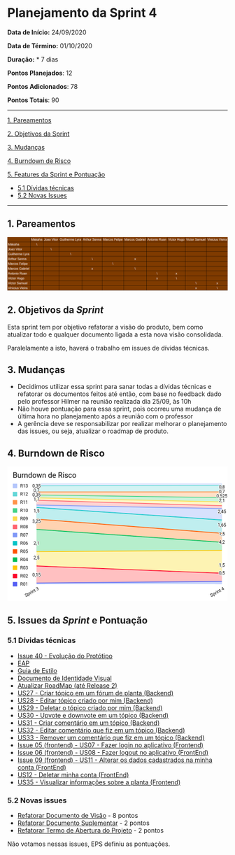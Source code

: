 # Planejamento da Sprint 4

**Data de Início:** 24/09/2020  

**Data de Término:** 01/10/2020

**Duração:** * 7 dias

**Pontos Planejados**: 12

**Pontos Adicionados**: 78

**Pontos Totais**: 90

-------

[1. Pareamentos](#1-pareamentos)

[2. Objetivos da Sprint](#2-objetivos-da-sprint)

[3. Mudanças](#3-mudanças)

[4. Burndown de Risco](#4-burndown-de-risco)

[5. Features da Sprint e Pontuação](#5-features-da-sprint-e-pontuação)
* [5.1 Dívidas técnicas](#51-dívidas-técnicas)
* [5.2 Novas Issues](#52-novas-issues)

-------
## 1. Pareamentos

![Pareamentos](img/pairing.png)

## 2. Objetivos da _Sprint_

Esta sprint tem por objetivo refatorar a visão do produto, bem como atualizar todo e qualquer documento ligada a esta nova visão consolidada.

Paralelamente a isto, haverá o trabalho em issues de dívidas técnicas.

## 3. Mudanças

* Decidimos utilizar essa sprint para sanar todas a dívidas técnicas e refatorar os documentos feitos até então, com base no feedback dado pelo professor Hilmer na reunião realizada dia 25/09, às 10h
* Não houve pontuação para essa sprint, pois ocorreu uma mudança de última hora no planejamento após a reunião com o professor
* A gerência deve se responsabilizar por realizar melhorar o planejamento das issues, ou seja, atualizar o roadmap de produto.

## 4. Burndown de Risco

![](img/risk_burndown.png)

## 5. Issues da _Sprint_ e Pontuação

### 5.1 Dívidas técnicas

* [Issue 40 - Evolução do Protótipo](https://github.com/fga-eps-mds/2020.1-Grupo2-wiki/issues/40)
* [EAP](#)
* [Guia de Estilo](#)
* [Documento de Identidade Visual](#)
* [Atualizar RoadMap (até Release 2)](#)
* [US27 - Criar tópico em um fórum de planta (Backend)](#) 
* [US28 - Editar tópico criado por mim (Backend)](#)
* [US29 - Deletar o tópico criado por mim (Backend)](#)
* [US30 - Upvote e downvote em um tópico (Backend)](#) 
* [US31 - Criar comentário em um tópico (Backend)](#)
* [US32 - Editar comentário que fiz em um tópico (Backend)](#)
* [US33 - Remover um comentário que fiz em um tópico (Backend)](#)
* [Issue 05 (frontend) - US07 - Fazer login no aplicativo (Frontend)](https://github.com/fga-eps-mds/2020.1-Grupo2-FrontEnd/issues/6)
* [Issue 06 (frontend) - US08 - Fazer logout no aplicativo (FrontEnd)](https://github.com/fga-eps-mds/2020.1-Grupo2-FrontEnd/issues/6)
* [Issue 09 (frontend) - US11 - Alterar os dados cadastrados na minha conta (FrontEnd)](https://github.com/fga-eps-mds/2020.1-Grupo2-BackEnd/issues/9)
* [US12 - Deletar minha conta (FrontEnd)](https://github.com/fga-eps-mds/2020.1-Grupo2-FrontEnd/issues/7)
* [US35 - Visualizar informações sobre a planta (Frontend)](https://github.com/fga-eps-mds/2020.1-Grupo2-FrontEnd/issues/8)

### 5.2 Novas issues

* [Refatorar Documento de Visão](#) - 8 pontos
* [Refatorar Documento Suplementar](#) - 2 pontos
* [Refatorar Termo de Abertura do Projeto](#) - 2 pontos

Não votamos nessas issues, EPS definiu as pontuações.
